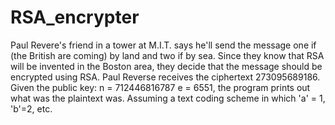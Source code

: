 # RSA_encrypter
Paul Revere's friend in a tower at M.I.T. says he'll send the message one if (the British are coming) by land and two if by sea. Since they know that RSA will be invented in the Boston area, they decide that the message should be encrypted using RSA. Paul Reverse receives the ciphertext 273095689186. Given the public key:  n = 712446816787 e = 6551, the program prints out what was the plaintext was. Assuming a text coding scheme in which 'a' = 1, 'b'=2, etc.
